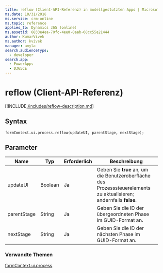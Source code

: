 ```yaml
---
title: reflow (Client-API-Referenz) in modellgestützten Apps | MicrosoftDocs
ms.date: 10/31/2018
ms.service: crm-online
ms.topic: reference
applies_to: Dynamics 365 (online)
ms.assetid: 6833e4ea-70fc-4ee0-8aab-68cc55e21444
author: KumarVivek
ms.author: kvivek
manager: amyla
search.audienceType:
  - developer
search.app:
  - PowerApps
  - D365CE
---
```

# <a name="reflow-client-api-reference"></a>reflow (Client-API-Referenz)



[!INCLUDE[./includes/reflow-description.md](./includes/reflow-description.md)]

## <a name="syntax"></a>Syntax

`formContext.ui.process.reflow(updateUI, parentStage, nextStage);`

## <a name="parameter"></a>Parameter

|Name|Typ|Erforderlich|Beschreibung|
|--|--|--|--|
|updateUI|Boolean|Ja|Geben Sie **true** an, um die Benutzeroberfläche des Prozesssteuerelements zu aktualisieren; andernfalls **false**.|
|parentStage|String|Ja|Geben Sie die ID der übergeordneten Phase im GUID-Format an.|
|nextStage|String|Ja|Geben Sie die ID der nächsten Phase im GUID-Format an.|

### <a name="related-topics"></a>Verwandte Themen

[formContext.ui.process](../formContext-ui-process.md)



